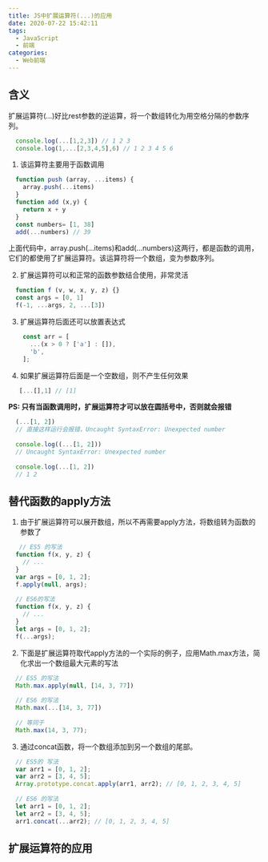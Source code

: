 ```yaml
---
title: JS中扩展运算符(...)的应用
date: 2020-07-22 15:42:11
tags:
  - JavaScript
  - 前端
categories:
  - Web前端
---
```


## 含义
扩展运算符(...)好比rest参数的逆运算，将一个数组转化为用空格分隔的参数序列。
```JavaScript
  console.log(...[1,2,3]) // 1 2 3
  console.log(1,...[2,3,4,5],6) // 1 2 3 4 5 6
```
1. 该运算符主要用于函数调用
```JavaScript
  function push (array, ...items) {
    array.push(...items)
  }
  function add (x,y) {
    return x + y
  }
  const numbers= [1, 38]
  add(...numbers) // 39
```
上面代码中，array.push(…items)和add(…numbers)这两行，都是函数的调用，它们的都使用了扩展运算符。该运算符将一个数组，变为参数序列。

2. 扩展运算符可以和正常的函数参数结合使用，非常灵活
```JavaScript
  function f (v, w, x, y, z) {}
  const args = [0, 1]
  f(-1, ...args, 2, ...[3])
```

3. 扩展运算符后面还可以放置表达式
```JavaScript
    const arr = [
      ...(x > 0 ? ['a'] : []),
      'b',
    ];
```

4. 如果扩展运算符后面是一个空数组，则不产生任何效果
```JavaScript
   [...[],1] // [1]
```

**PS: 只有当函数调用时，扩展运算符才可以放在圆括号中，否则就会报错**
```JavaScript
  (...[1, 2])
  // 直接这样运行会报错，Uncaught SyntaxError: Unexpected number
  
  console.log((...[1, 2]))
  // Uncaught SyntaxError: Unexpected number
  
  console.log(...[1, 2])
  // 1 2
```

## 替代函数的apply方法

1. 由于扩展运算符可以展开数组，所以不再需要apply方法，将数组转为函数的参数了
```JavaScript
   // ES5 的写法
  function f(x, y, z) {
    // ...
  }
  var args = [0, 1, 2];
  f.apply(null, args);
  
  // ES6的写法
  function f(x, y, z) {
    // ...
  }
  let args = [0, 1, 2];
  f(...args);
```

2. 下面是扩展运算符取代apply方法的一个实际的例子，应用Math.max方法，简化求出一个数组最大元素的写法
```JavaScript
  // ES5 的写法
  Math.max.apply(null, [14, 3, 77])
  
  // ES6 的写法
  Math.max(...[14, 3, 77])
  
  // 等同于
  Math.max(14, 3, 77);
```

3. 通过concat函数，将一个数组添加到另一个数组的尾部。
```JavaScript
  // ES5的 写法
  var arr1 = [0, 1, 2];
  var arr2 = [3, 4, 5];
  Array.prototype.concat.apply(arr1, arr2); // [0, 1, 2, 3, 4, 5]
  
  // ES6 的写法
  let arr1 = [0, 1, 2];
  let arr2 = [3, 4, 5];
  arr1.concat(...arr2); // [0, 1, 2, 3, 4, 5]
```

## 扩展运算符的应用
